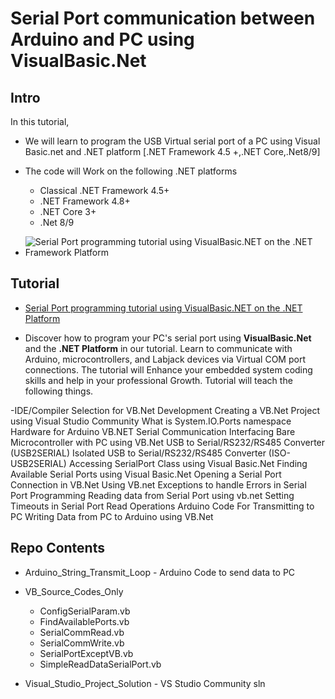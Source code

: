 # Serial Port communication between Arduino and PC using VisualBasic.Net

## Intro 
In this tutorial,

- We will learn to program the USB Virtual serial port of a PC using Visual Basic.net and .NET platform [.NET Framework 4.5 +,.NET Core,.Net8/9]

- The code will Work on the following .NET platforms
	- Classical .NET Framework 4.5+
	- .NET Framework 4.8+
	- .NET Core 3+
	- .Net 8/9
- ![Serial Port programming tutorial using VisualBasic.NET on the .NET Framework Platform](https://www.xanthium.in/sites/default/files/inline-images/serial-port-programming-visual-basic-net.jpg)

## Tutorial 

- [Serial Port programming tutorial using VisualBasic.NET on the .NET Platform](https://www.xanthium.in/serial-port-programming-visual-basic-dotnet-for-embedded-developers)

- Discover how to program your PC's serial port using **VisualBasic.Net** and the **.NET Platform** in our tutorial. Learn to communicate with Arduino, microcontrollers, and Labjack devices via Virtual COM port connections.
The tutorial will Enhance your embedded system coding skills and help in your professional Growth.
Tutorial will teach the following things.

-IDE/Compiler Selection for VB.Net Development
Creating a VB.Net Project using Visual Studio Community
What is System.IO.Ports namespace 
Hardware for Arduino VB.NET Serial Communication
Interfacing Bare Microcontroller with PC using VB.Net
USB to Serial/RS232/RS485 Converter (USB2SERIAL)
Isolated USB to Serial/RS232/RS485 Converter (ISO-USB2SERIAL)
Accessing SerialPort Class using Visual Basic.Net
Finding Available Serial Ports using Visual Basic.Net
Opening a Serial Port Connection in VB.Net
Using VB.net Exceptions to handle Errors in Serial Port Programming 
Reading data from Serial Port using vb.net
Setting Timeouts in Serial Port Read Operations
Arduino Code For Transmitting to PC
Writing Data from PC to Arduino using VB.Net

## Repo Contents

- Arduino_String_Transmit_Loop - Arduino Code to send data to PC
- VB_Source_Codes_Only
	- ConfigSerialParam.vb
	- FindAvailablePorts.vb
    - SerialCommRead.vb
    - SerialCommWrite.vb
    - SerialPortExceptVB.vb
    - SimpleReadDataSerialPort.vb
               
- Visual_Studio_Project_Solution - VS Studio Community sln